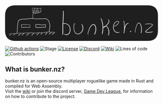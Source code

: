 [![Banner](assets/bunkernz/banner.png)](http://bunker.nz)

[![Github actions](https://github.com/opendevleague/bunkernz/workflows/Build/badge.svg)](https://github.com/opendevleague/bunkernz/actions)
![Stage][b1]
[![License][b2]][l2]
[![Discord][b3]][l3]
[![Wiki][b4]][l4]
![Lines of code][b5]
![Contributors][b6]

[b1]: https://img.shields.io/badge/stage-pre--alpha-red
[b2]: https://img.shields.io/badge/License-MIT-green.svg
[l2]: https://github.com/opendevleague/bunkernz/blob/master/LICENSE
[b3]: https://img.shields.io/discord/85338836384628736.svg?logo=discord
[l3]: https://discord.gg/qmumDRD
[b4]: https://img.shields.io/badge/wiki-github-lightgrey
[l4]: https://github.com/opendevleague/bunkernz/wiki
[b5]: https://tokei.rs/b1/github/opendevleague/bunkernz?category=code
[b6]: https://img.shields.io/github/contributors/opendevleague/bunkernz?color=blue

## What is bunker.nz?
bunker.nz is an open-source multiplayer roguelike game made in Rust and compiled for Web Assembly.  
Visit the [wiki][l4] or join the discord server, [Game Dev League][l3], for information on how to contribute to the project.
